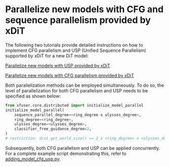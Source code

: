 # Parallelize new models with CFG and sequence parallelism provided by xDiT

The following two tutorials provide detailed instructions on how to implement CFG parallelism and USP (Unified Sequence Parallelism) supported by xDiT for a new DiT model:

[Parallelize new models with USP provided by xDiT](adding_model_usp.md)

[Parallelize new models with CFG parallelism provided by xDiT](adding_model_cfg.md)

Both parallelization methods can be employed simultaneously. To do so, the level of parallelization for both CFG parallelism and USP needs to be specified as shown below:

```python
from xfuser.core.distributed import initialize_model_parallel
initialize_model_parallel(
    sequence_parallel_degree=<ring_degree x ulysses_degree>,
    ring_degree=<ring_degree>,
    ulysses_degree=<ulysses_degree>,
    classifier_free_guidance_degree=2,
)
# restriction: dist.get_world_size() == 2 x <ring_degree> x <ulysses_degree>
```

Subsequently, both CFG parallelism and USP can be applied concurrently. For a complete example script demonstrating this, refer to [adding_model_cfg_usp.py](adding_model_cfg_usp.py).